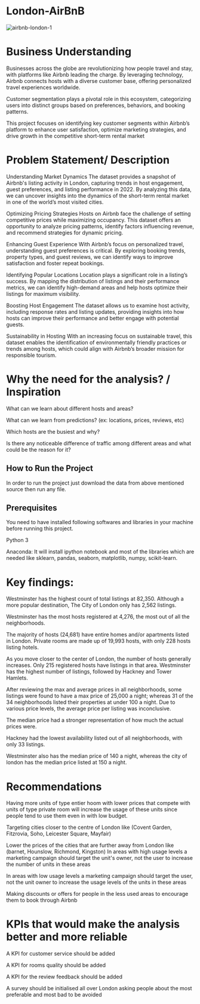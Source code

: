 # London-AirBnB

![airbnb-london-1](https://github.com/user-attachments/assets/b71ad6fb-c522-4e34-bfb6-414e617ca231)

# Business Understanding 
Businesses across the globe are revolutionizing how people travel and stay, with platforms like Airbnb leading the charge. By leveraging technology, Airbnb connects hosts with a diverse customer base, offering personalized travel experiences worldwide.

Customer segmentation plays a pivotal role in this ecosystem, categorizing users into distinct groups based on preferences, behaviors, and booking patterns.

This project focuses on identifying key customer segments within Airbnb’s platform to enhance user satisfaction, optimize marketing strategies, and drive growth in the competitive short-term rental market

# Problem Statement/ Description
Understanding Market Dynamics
The dataset provides a snapshot of Airbnb's listing activity in London, capturing trends in host engagement, guest preferences, and listing performance in 2022. By analyzing this data, we can uncover insights into the dynamics of the short-term rental market in one of the world’s most visited cities.

Optimizing Pricing Strategies
Hosts on Airbnb face the challenge of setting competitive prices while maximizing occupancy. This dataset offers an opportunity to analyze pricing patterns, identify factors influencing revenue, and recommend strategies for dynamic pricing.

Enhancing Guest Experience
With Airbnb’s focus on personalized travel, understanding guest preferences is critical. By exploring booking trends, property types, and guest reviews, we can identify ways to improve satisfaction and foster repeat bookings.

Identifying Popular Locations
Location plays a significant role in a listing’s success. By mapping the distribution of listings and their performance metrics, we can identify high-demand areas and help hosts optimize their listings for maximum visibility.

Boosting Host Engagement
The dataset allows us to examine host activity, including response rates and listing updates, providing insights into how hosts can improve their performance and better engage with potential guests.

Sustainability in Hosting
With an increasing focus on sustainable travel, this dataset enables the identification of environmentally friendly practices or trends among hosts, which could align with Airbnb’s broader mission for responsible tourism.

# Why the need for the analysis? / Inspiration

What can we learn about different hosts and areas?

What can we learn from predictions? (ex: locations, prices, reviews, etc)

Which hosts are the busiest and why?

Is there any noticeable difference of traffic among different areas and what could be the reason for it?

## How to Run the Project
In order to run the project just download the data from above mentioned source then run any file.

## Prerequisites
You need to have installed following softwares and libraries in your machine before running this project.

Python 3

Anaconda: It will install ipython notebook and most of the libraries which are needed like sklearn, pandas, seaborn, matplotlib, numpy, scikit-learn.

# Key findings:
Westminster has the highest count of total listings at 82,350. Although a more popular destination, The City of London only has 2,562 listings.

Westminster has the most hosts registered at 4,276, the most out of all the neighborhoods.

The majority of hosts (24,681) have entire homes and/or apartments listed in London. Private rooms are made up of 19,993 hosts, with only 228 hosts listing hotels.

As you move closer to the center of London, the number of hosts generally increases. Only 215 registered hosts have listings in that area. Westminster has the highest number of listings, followed by Hackney and Tower Hamlets.

After reviewing the max and average prices in all neighborhoods, some listings were found to have a max price of 25,000 a night; whereas 31 of the 34 neighborhoods listed their properties at under 100 a night. Due to various price levels, the average price per listing was inconclusive.

The median price had a stronger representation of how much the actual prices were.

Hackney had the lowest availability listed out of all neighborhoods, with only 33 listings.

Westminster also has the median price of 140 a night, whereas the city of london has the median price listed at 150 a night.

# Recommendations
Having more units of type entier hoom with lower prices that compete with units of type private room will increase the usage of these units since people tend to use them even in with low budget.

Targeting cities closer to the centre of London like (Covent Garden, Fitzrovia, Soho, Leicester Square, Mayfair)

Lower the prices of the cities that are further away from London like (barnet, Hounslow, Richmond, Kingston)
In areas with high usage levels a marketing campaign should target the unit's owner, not the user to increase the number of units in these areas

In areas with low usage levels a marketing campaign should target the user, not the unit owner to increase the usage levels of the units in these areas

Making discounts or offers for people in the less used areas to encourage them to book through Airbnb

# KPIs that would make the analysis better and more reliable

A KPI for customer service should be added

A KPI for rooms quality should be added

A KPI for the review feedback should be added

A survey should be initialised all over London asking people about the most preferable and most bad to be avoided
